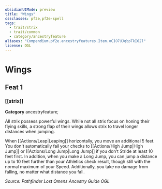 ```yaml
---
obsidianUIMode: preview
title: "Wings"
cssclasses: pf2e,pf2e-spell
tags:
  - trait/strix
  - trait/common
  - category/ancestryfeature
aliases: "Compendium.pf2e.ancestryfeatures.Item.oCIO7UJqbpTkI62l"
license: OGL
---
```

# Wings
## Feat 1
### [[strix]]

**Category** ancestryfeature; 




All strix possess powerful wings. While not all strix focus on honing their flying skills, a strong flap of their wings allows strix to travel longer distances when jumping.

When [[Actions/Leap|Leaping]] horizontally, you move an additional 5 feet. You don't automatically fail your checks to [[Actions/High Jump|High Jump]] or [[Actions/Long Jump|Long Jump]] if you don't Stride at least 10 feet first. In addition, when you make a Long Jump, you can jump a distance up to 10 feet further than your Athletics check result, though still with the normal maximum of your Speed. Additionally, you take no damage from falling, no matter what distance you fall.

*Source: Pathfinder Lost Omens Ancestry Guide*
*OGL*